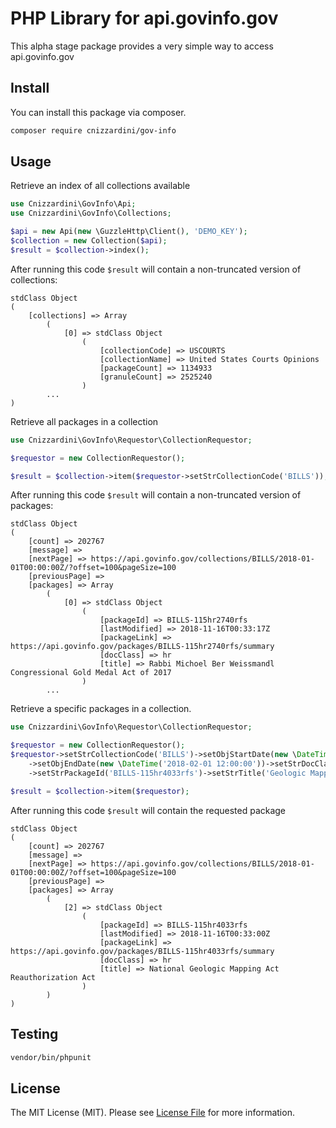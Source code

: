 # PHP Library for api.govinfo.gov

This alpha stage package provides a very simple way to access api.govinfo.gov

## Install

You can install this package via composer.

```bash
composer require cnizzardini/gov-info
```

## Usage

Retrieve an index of all collections available

```php
use Cnizzardini\GovInfo\Api;
use Cnizzardini\GovInfo\Collections;

$api = new Api(new \GuzzleHttp\Client(), 'DEMO_KEY');
$collection = new Collection($api);
$result = $collection->index();
```

After running this code `$result` will contain a non-truncated version of collections:

```
stdClass Object
(
    [collections] => Array
        (
            [0] => stdClass Object
                (
                    [collectionCode] => USCOURTS
                    [collectionName] => United States Courts Opinions
                    [packageCount] => 1134933
                    [granuleCount] => 2525240
                )
        ...
)

```

Retrieve all packages in a collection

```php
use Cnizzardini\GovInfo\Requestor\CollectionRequestor;

$requestor = new CollectionRequestor();

$result = $collection->item($requestor->setStrCollectionCode('BILLS'));

```

After running this code `$result` will contain a non-truncated version of packages:

```
stdClass Object
(
    [count] => 202767
    [message] => 
    [nextPage] => https://api.govinfo.gov/collections/BILLS/2018-01-01T00:00:00Z/?offset=100&pageSize=100
    [previousPage] => 
    [packages] => Array
        (
            [0] => stdClass Object
                (
                    [packageId] => BILLS-115hr2740rfs
                    [lastModified] => 2018-11-16T00:33:17Z
                    [packageLink] => https://api.govinfo.gov/packages/BILLS-115hr2740rfs/summary
                    [docClass] => hr
                    [title] => Rabbi Michoel Ber Weissmandl Congressional Gold Medal Act of 2017
                )
        ...
```

Retrieve a specific packages in a collection. 

```php
use Cnizzardini\GovInfo\Requestor\CollectionRequestor;

$requestor = new CollectionRequestor();
$requestor->setStrCollectionCode('BILLS')->setObjStartDate(new \DateTime('2018-01-01 12:00:00'))
    ->setObjEndDate(new \DateTime('2018-02-01 12:00:00'))->setStrDocClass('hr')
    ->setStrPackageId('BILLS-115hr4033rfs')->setStrTitle('Geologic Mapping Act');

$result = $collection->item($requestor);
```

After running this code `$result` will contain the requested package

```
stdClass Object
(
    [count] => 202767
    [message] => 
    [nextPage] => https://api.govinfo.gov/collections/BILLS/2018-01-01T00:00:00Z/?offset=100&pageSize=100
    [previousPage] => 
    [packages] => Array
        (
            [2] => stdClass Object
                (
                    [packageId] => BILLS-115hr4033rfs
                    [lastModified] => 2018-11-16T00:33:00Z
                    [packageLink] => https://api.govinfo.gov/packages/BILLS-115hr4033rfs/summary
                    [docClass] => hr
                    [title] => National Geologic Mapping Act Reauthorization Act
                )
        )
)
```

## Testing

```bash
vendor/bin/phpunit
```

## License

The MIT License (MIT). Please see [License File](LICENSE.md) for more information.